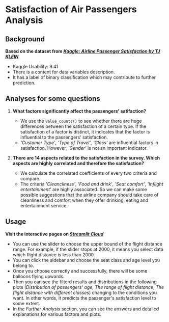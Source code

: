 # Satisfaction of Air Passengers Analysis

## Background

**Based on the dataset from [*Kaggle: Airline Passenger Satisfaction by TJ KLEIN*](https://www.kaggle.com/datasets/teejmahal20/airline-passenger-satisfaction)**

- Kaggle Usability: 9.41
- There is a content for data variables description.
- It has a label of binary classification which may contribute to further prediction.

## Analyses for some questions

1. **What factors significantly affect the passengers' satifaction?**

    - We use the `value_counts()` to see whether there are huge differences between the satisfaction of a certain type. If the satisfaction of a factor is distinct, it indicates that the factor is influential to the passengers’ satisfaction.
    - *'Customer Type'*, *'Type of Travel'*, *'Class'* are influential factors in satisfaction. However, *'Gender'* is not an important indicator.

2. **There are 14 aspects related to the satisfaction in the survey. Which aspects are highly correlated and therefore the satisfaction?**

    - We calculate the correlated coefficients of every two criteria and compare.
    - The criteria *'Cleancliness'*, *'Food and drink'*, *'Seat comfort'*, *'Inflight entertainment'* are highly associated. So we can make some possible suggestions that the airline company should take care of cleanliness and comfort when they offer drinking, eating and entertainment service.

## Usage

**Visit the interactive pages on [*Streamlit Cloud*](https://justina1220-final-project-app-satisfaction-jbv6wu.streamlitapp.com/)**

- You can use the slider to choose the upper bound of the flight distance range. For example, if the slider stops at 2000, it means you select data which flight distance is less than 2000.
- You can click the sidebar and choose the seat class and age level you belong to.
- Once you choose correctly and successfully, there will be some balloons flying upwards.
- Then you can see the filterd results and distributions in the following plots (*Distribution of passengers' age*, *The range of flight distance*, *The flight distance with different classes*) changing to the conditions you want. In other words, it predicts the passenger's satisfaction level to some extent.
- In the *Further Analysis* section, you can see the answers and detailed explanations for various factors and plots.
